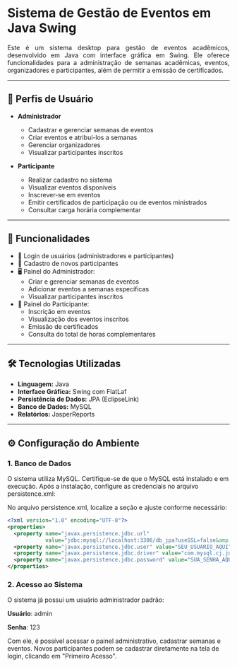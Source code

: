 # Sistema de Gestão de Eventos em Java Swing

<p align="justify">
Este é um sistema desktop para gestão de eventos acadêmicos, desenvolvido em Java com interface gráfica em Swing. 
Ele oferece funcionalidades para a administração de semanas acadêmicas, eventos, organizadores e participantes, 
além de permitir a emissão de certificados.
</p>

---

## 👥 Perfis de Usuário

- **Administrador**
  - Cadastrar e gerenciar semanas de eventos
  - Criar eventos e atribuí-los a semanas
  - Gerenciar organizadores
  - Visualizar participantes inscritos

- **Participante**
  - Realizar cadastro no sistema
  - Visualizar eventos disponíveis
  - Inscrever-se em eventos
  - Emitir certificados de participação ou de eventos ministrados
  - Consultar carga horária complementar

---

## 🚀 Funcionalidades

- 🔐 Login de usuários (administradores e participantes)
- 📝 Cadastro de novos participantes
- 🖥️ Painel do Administrador:
  - Criar e gerenciar semanas de eventos
  - Adicionar eventos a semanas específicas
  - Visualizar participantes inscritos
- 👤 Painel do Participante:
  - Inscrição em eventos
  - Visualização dos eventos inscritos
  - Emissão de certificados
  - Consulta do total de horas complementares

---

## 🛠️ Tecnologias Utilizadas

- **Linguagem:** Java  
- **Interface Gráfica:** Swing com FlatLaf  
- **Persistência de Dados:** JPA (EclipseLink)  
- **Banco de Dados:** MySQL  
- **Relatórios:** JasperReports  

---

## ⚙️ Configuração do Ambiente

### 1. Banco de Dados

O sistema utiliza MySQL. Certifique-se de que o MySQL está instalado e em execução.
Após a instalação, configure as credenciais no arquivo persistence.xml:

No arquivo persistence.xml, localize a seção <properties> e ajuste conforme necessário:
  
  ```xml
  <?xml version="1.0" encoding="UTF-8"?>
  <properties>
    <property name="javax.persistence.jdbc.url" 
              value="jdbc:mysql://localhost:3306/db_jpa?useSSL=false&amp;allowPublicKeyRetrieval=true&amp;createDatabaseIfNotExist=true&amp;serverTimezone=UTC&amp;serverTimezone=America/Sao_Paulo"/>
    <property name="javax.persistence.jdbc.user" value="SEU_USUARIO_AQUI"/> <!-- Altere este -->
    <property name="javax.persistence.jdbc.driver" value="com.mysql.cj.jdbc.Driver"/> <!-- Altere este -->
    <property name="javax.persistence.jdbc.password" value="SUA_SENHA_AQUI"/>
  </properties>
  ```

### 2. Acesso ao Sistema

O sistema já possui um usuário administrador padrão:

**Usuário**: admin

**Senha**: 123

Com ele, é possível acessar o painel administrativo, cadastrar semanas e eventos.
Novos participantes podem se cadastrar diretamente na tela de login, clicando em "Primeiro Acesso".
